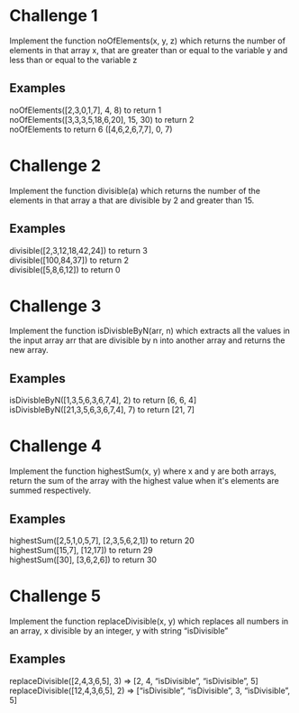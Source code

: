 # Challenge 1

Implement the function noOfElements(x, y, z) which returns the number of elements in that array x, that are greater than or equal to the variable y and less than or equal to the variable z

## Examples

noOfElements([2,3,0,1,7], 4, 8) to return 1  
noOfElements([3,3,3,5,18,6,20], 15, 30) to return 2  
noOfElements to return 6
([4,6,2,6,7,7], 0, 7)


# Challenge 2

Implement the function divisible(a) which returns the number of the elements in that array a that are divisible by 2 and greater than 15.

## Examples

divisible([2,3,12,18,42,24]) to return 3  
divisible([100,84,37]) to return 2  
divisible([5,8,6,12]) to return 0



# Challenge 3

Implement the function isDivisbleByN(arr, n) which extracts all the values in the input array arr that are divisible by n into another array and returns the new array.

## Examples

isDivisbleByN([1,3,5,6,3,6,7,4], 2) to return [6, 6, 4]  
isDivisbleByN([21,3,5,6,3,6,7,4], 7) to return [21, 7]



# Challenge 4

Implement the function highestSum(x, y) where x and y are both arrays, return the sum of the array with the highest value when it's elements are summed respectively.

## Examples

highestSum([2,5,1,0,5,7], [2,3,5,6,2,1]) to return 20  
highestSum([15,7], [12,17]) to return 29  
highestSum([30], [3,6,2,6]) to return 30



# Challenge 5

Implement the function replaceDivisible(x, y) which replaces all numbers in an array, x divisible by an integer, y with string “isDivisible”

## Examples
replaceDivisible([2,4,3,6,5], 3) => [2, 4, “isDivisible”, “isDivisible”, 5]  
replaceDivisible([12,4,3,6,5], 2) => [“isDivisible”, “isDivisible”, 3, “isDivisible”, 5]